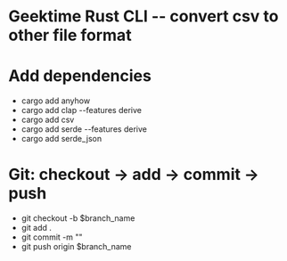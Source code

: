 # Geektime Rust CLI -- convert csv to other file format

# Add dependencies

- cargo add anyhow
- cargo add clap --features derive
- cargo add csv
- cargo add serde --features derive
- cargo add serde_json

# Git: checkout -> add -> commit -> push

- git checkout -b $branch_name
- git add .
- git commit -m ""
- git push origin $branch_name
